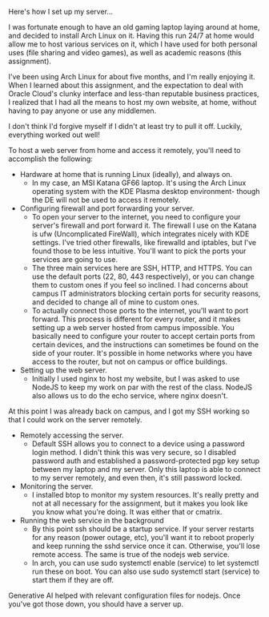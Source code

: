 
Here's how I set up my server...

I was fortunate enough to have an old gaming laptop laying around at home, and decided to install Arch Linux on it. Having this run 24/7 at home would allow me to host various services on it, which I have used for both personal uses (file sharing and video games), as well as academic reasons (this assignment).

I've been using Arch Linux for about five months, and I'm really enjoying it. When I learned about this assignment, and the expectation to deal with Oracle Cloud's clunky interface and less-than reputable business practices, I realized that I had all the means to host my own website, at home, without having to pay anyone or use any middlemen. 

I don't think I'd forgive myself if I didn't at least try to pull it off. Luckily, everything worked out well!

To host a web server from home and access it remotely, you'll need to accomplish the following:
- Hardware at home that is running Linux (ideally), and always on. 
	- In my case, an MSI Katana GF66 laptop. It's using the Arch Linux operating system with the KDE Plasma desktop environment- though the DE will not be used to access it remotely.
- Configuring firewall and port forwarding your server.
	- To open your server to the internet, you need to configure your server's firewall and port forward it. The firewall I use on the Katana is ufw (Uncomplicated FireWall), which integrates nicely with KDE settings. I've tried other firewalls, like firewalld and iptables, but I've found those to be less intuitive. You'll want to pick the ports your services are going to use.
	- The three main services here are SSH, HTTP, and HTTPS. You can use the default ports (22, 80, 443 respectively), or you can change them to custom ones if you feel so inclined. I had concerns about campus IT administrators blocking certain ports for security reasons, and decided to change all of mine to custom ones.
	- To actually connect those ports to the internet, you'll want to port forward. This process is different for every router, and it makes setting up a web server hosted from campus impossible. You basically need to configure your router to accept certain ports from certain devices, and the instructions can sometimes be found on the side of your router. It's possible in home networks where you have access to the router, but not on campus or office buildings.
- Setting up the web server.
	- Initially I used nginx to host my website, but I was asked to use NodeJS to keep my work on par with the rest of the class. NodeJS also allows us to do the echo service, where nginx doesn't.

At this point I was already back on campus, and I got my SSH working so that I could work on the server remotely.

- Remotely accessing the server.
	- Default SSH allows you to connect to a device using a password login method. I didn't think this was very secure, so I disabled password auth and established a password-protected pgp key setup between my laptop and my server. Only this laptop is able to connect to my server remotely, and even then, it's still password locked.
- Monitoring the server.
	- I installed btop to monitor my system resources. It's really pretty and not at all necessary for the assignment, but it makes you look like you know what you're doing. It was either that or cmatrix.
- Running the web service in the background
	- By this point ssh should be a startup service. If your server restarts for any reason (power outage, etc), you'll want it to reboot properly and keep running the sshd service once it can. Otherwise, you'll lose remote access. The same is true of the nodejs web service.
	- In arch, you can use sudo systemctl enable (service) to let systemctl run these on boot. You can also use sudo systemctl start (service) to start them if they are off.

Generative AI helped with relevant configuration files for nodejs. Once you've got those down, you should have a server up.


